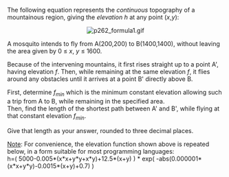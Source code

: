 <p>The following equation represents the <i>continuous</i> topography of a mountainous region, giving the <dfn title="height above sea level">elevation</dfn> <var>h</var> at any point (<var>x</var>,<var>y</var>):</p>

<div align="center">
<img src="project/images/p262_formula1.gif" class="dark_img" alt="p262_formula1.gif" /><br /></div>

<p>A mosquito intends to fly from A(200,200) to B(1400,1400), without leaving the area given by 0 ≤ <var>x</var>, <var>y</var> ≤ 1600.</p>

<p>Because of the intervening mountains, it first rises straight up to a point A', having elevation <var>f</var>. Then, while remaining at the same elevation <var>f</var>, it flies around any obstacles until it arrives at a point B' directly above B.</p>

<p>First, determine <var>f<sub>min</sub></var> which is the minimum constant elevation allowing such a trip from A to B, while remaining in the specified area.<br />
Then, find the length of the shortest path between A' and B', while flying at that constant elevation <var>f<sub>min</sub></var>.</p>

<p>Give that length as your answer, rounded to three decimal places.</p>

<p><font><u>Note</u>: For convenience, the elevation function shown above is repeated below, in a form suitable for most programming languages:<br />
h=( 5000-0.005*(x*x+y*y+x*y)+12.5*(x+y) ) * exp( -abs(0.000001*(x*x+y*y)-0.0015*(x+y)+0.7) )</font></p>

